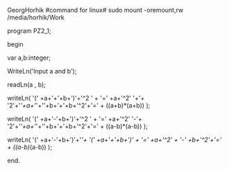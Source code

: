 GeorgHorhik
#command for linux#
    sudo mount -oremount,rw /media/horhik/Work





program PZ2_1;

  begin
  
  var a,b:integer;
  
  WriteLn('Input a and b');
  
  readLn(a , b);
  
  writeLn( '(' +a+'+'+b+')'+'^2 ' + '=' +a+'^2' '+'+ '2'+'*'+a+'*'+''+b+'+'+b+'^2'+'=' + ((a+b)*(a+b)) );
  
  writeLn( '(' +a+'-'+b+')'+'^2 ' + '=' +a+'^2' '-'+ '2'+'*'+a+'*'+''+b+'+'+b+'^2'+'=' + ((a-b)*(a-b)) );
  
  writeLn( '(' +a+'-'+b+')'+'*'+ '(' +a+'+'+b+')' + '=' +a+'^2' + '-' +b+'^2'+'=' + ((a-b)*(a-b)) );
  
  end.
